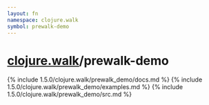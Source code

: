 ```yaml
---
layout: fn
namespace: clojure.walk
symbol: prewalk-demo
---
```


# [clojure.walk](../)/prewalk-demo

{% include 1.5.0/clojure.walk/prewalk_demo/docs.md %}
{% include 1.5.0/clojure.walk/prewalk_demo/examples.md %}
{% include 1.5.0/clojure.walk/prewalk_demo/src.md %}

